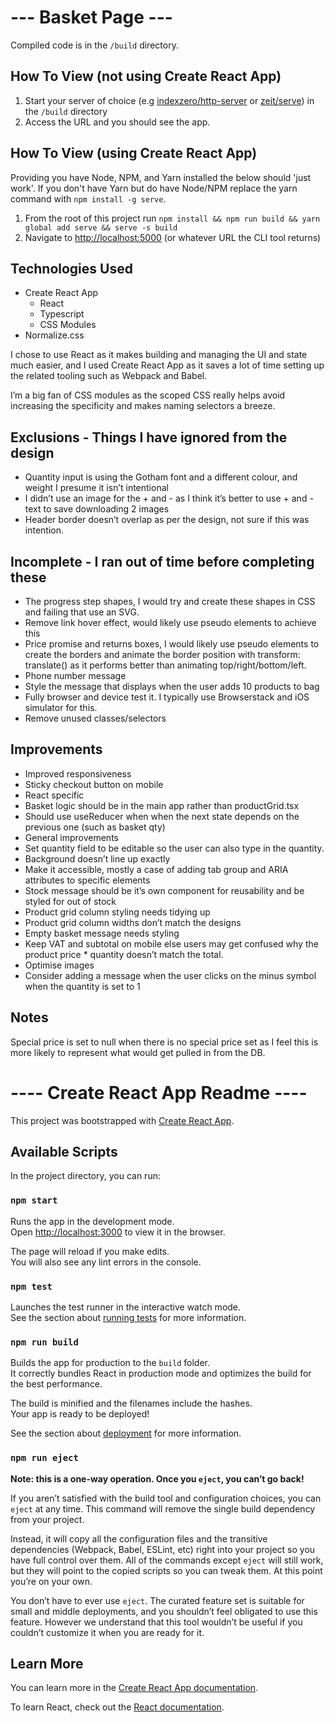 # --- Basket Page ---

Compiled code is in the `/build` directory.

## How To View (not using Create React App)
1. Start your server of choice (e.g [indexzero/http-server](https://github.com/indexzero/http-server) or [zeit/serve](https://github.com/zeit/serve)) in the `/build` directory
2. Access the URL and you should see the app.

## How To View (using Create React App)
Providing you have Node, NPM, and Yarn installed the below should 'just work'. If you don't have Yarn but do have Node/NPM replace the yarn command with `npm install -g serve`.

1. From the root of this project run `npm install && npm run build && yarn global add serve && serve -s build`
2. Navigate to [http://localhost:5000](http://localhost:5000) (or whatever URL the CLI tool returns)


## Technologies Used
* Create React App
  * React
  * Typescript
  * CSS Modules
* Normalize.css

I chose to use React as it makes building and managing the UI and state much easier, and I used Create React App as it saves a lot of time setting up the related tooling such as Webpack and Babel.

I’m a big fan of CSS modules as the scoped CSS really helps avoid increasing the specificity and makes naming selectors a breeze.


## Exclusions - Things I have ignored from the design
* Quantity input is using the Gotham font and a different colour, and weight I presume it isn’t intentional
* I didn’t use an image for the + and - as I think it’s better to use + and - text to save downloading 2 images
* Header border doesn’t overlap as per the design, not sure if this was intention. 

## Incomplete - I ran out of time before completing these
* The progress step shapes, I would try and create these shapes in CSS and failing that use an SVG.
* Remove link hover effect, would likely use pseudo elements to achieve this
* Price promise and returns boxes, I would likely use pseudo elements to create the borders and animate the border position with transform: translate() as it performs better than animating top/right/bottom/left.
* Phone number message
* Style the message that displays when the user adds 10 products to bag
* Fully browser and device test it. I typically use Browserstack and iOS simulator for this.
* Remove unused classes/selectors

## Improvements 
* Improved responsiveness
* Sticky checkout button on mobile
* React specific
* Basket logic should be in the main app rather than productGrid.tsx
* Should use useReducer when when the next state depends on the previous one (such as basket qty)
* General improvements
* Set quantity field to be editable so the user can also type in the quantity.
* Background doesn’t line up exactly
* Make it accessible, mostly a case of adding tab group and ARIA attributes to specific elements
* Stock message should be it’s own component for reusability and be styled for out of stock
* Product grid column styling needs tidying up
* Product grid column widths don’t match the designs
* Empty basket message needs styling
* Keep VAT and subtotal on mobile else users may get confused why the product price * quantity doesn’t match the total.
* Optimise images
* Consider adding a message when the user clicks on the minus symbol when the quantity is set to 1

## Notes 
Special price is set to null when there is no special price set as I feel this is more likely to represent what would get pulled in from the DB.

# ---- Create React App Readme ----

This project was bootstrapped with [Create React App](https://github.com/facebook/create-react-app).

## Available Scripts

In the project directory, you can run:

### `npm start`

Runs the app in the development mode.<br>
Open [http://localhost:3000](http://localhost:3000) to view it in the browser.

The page will reload if you make edits.<br>
You will also see any lint errors in the console.

### `npm test`

Launches the test runner in the interactive watch mode.<br>
See the section about [running tests](https://facebook.github.io/create-react-app/docs/running-tests) for more information.

### `npm run build`

Builds the app for production to the `build` folder.<br>
It correctly bundles React in production mode and optimizes the build for the best performance.

The build is minified and the filenames include the hashes.<br>
Your app is ready to be deployed!

See the section about [deployment](https://facebook.github.io/create-react-app/docs/deployment) for more information.

### `npm run eject`

**Note: this is a one-way operation. Once you `eject`, you can’t go back!**

If you aren’t satisfied with the build tool and configuration choices, you can `eject` at any time. This command will remove the single build dependency from your project.

Instead, it will copy all the configuration files and the transitive dependencies (Webpack, Babel, ESLint, etc) right into your project so you have full control over them. All of the commands except `eject` will still work, but they will point to the copied scripts so you can tweak them. At this point you’re on your own.

You don’t have to ever use `eject`. The curated feature set is suitable for small and middle deployments, and you shouldn’t feel obligated to use this feature. However we understand that this tool wouldn’t be useful if you couldn’t customize it when you are ready for it.

## Learn More

You can learn more in the [Create React App documentation](https://facebook.github.io/create-react-app/docs/getting-started).

To learn React, check out the [React documentation](https://reactjs.org/).
